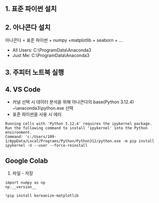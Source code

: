 ## 1. 표준 파이썬 설치
## 2. 아나콘다 설치
아나콘다 = 표준 파이썬 + numpy +matplotlib + seaborn + ...

- All Users: C:\ProgramData\Anaconda3
- Just Me: C:\ProgramData\Anaconda3
## 3. 주피터 노트북 실행

## 4. VS Code
- 커널 선택 시 데이터 분석을 위해 아나콘다의 base(Python 3.12.4) ~\anaconda3\python.exe 선택
- 표준 파이썬을 사용 시 에러

```
Running cells with 'Python 3.12.4' requires the ipykernel package.
Run the following command to install 'ipykernel' into the Python environment. 
Command: 'c:/Users/109-1/AppData/Local/Programs/Python/Python312/python.exe -m pip install ipykernel -U --user --force-reinstall
```

## Google Colab
1. 파일 - 저장

```
import numpy as np
np.__version__
```

```
!pip install koreanize-matplotlib
```
